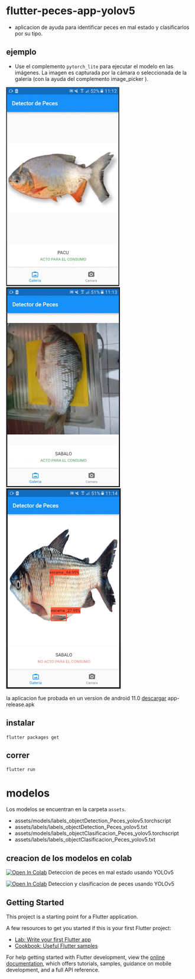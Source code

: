 # flutter-peces-app-yolov5

- aplicacion de ayuda para identificar peces en mal estado y clasificarlos por su tipo.

## ejemplo
- Use el complemento `pytorch_lite` para ejecutar el modelo en las imágenes. La imagen es capturada por la cámara o seleccionada de la galería (con la ayuda del complemento image_picker ).

![](peces1.png) 
![](peces2.png) 
![](peces3.png) 

la aplicacion fue probada en un version de android 11.0 [descargar](https://drive.google.com/file/d/1aZWiphhH-q2RFRFrWfu5NKncx30L5O7Y/view?usp=sharing) app-release.apk


## instalar 

```
flutter packages get
```

## correr

```
flutter run
```

# modelos
Los modelos se encuentran en la carpeta `assets`.
 - assets/models/labels_objectDetection_Peces_yolov5.torchscript
 - assets/labels/labels_objectDetection_Peces_yolov5.txt
 - assets/models/labels_objectClasificacion_Peces_yolov5.torchscript
 - assets/labels/labels_objectClasificacion_Peces_yolov5.txt

## creacion de los modelos en colab
[![Open In Colab](https://colab.research.google.com/assets/colab-badge.svg)](https://colab.research.google.com/drive/1S3H1voQy0Dj4WgkDlKj8y2h8fBzb8eBh?usp=sharing) Deteccion de peces en mal estado usando YOLOv5

[![Open In Colab](https://colab.research.google.com/assets/colab-badge.svg)](https://colab.research.google.com/drive/1WxDoBRMTYYLJq8ROm792vBWTjAsYSrGY?usp=sharing) Deteccion y clasificacion de peces usando YOLOv5


## Getting Started

This project is a starting point for a Flutter application.

A few resources to get you started if this is your first Flutter project:

- [Lab: Write your first Flutter app](https://docs.flutter.dev/get-started/codelab)
- [Cookbook: Useful Flutter samples](https://docs.flutter.dev/cookbook)

For help getting started with Flutter development, view the
[online documentation](https://docs.flutter.dev/), which offers tutorials,
samples, guidance on mobile development, and a full API reference.
